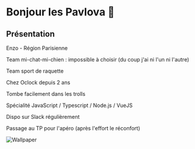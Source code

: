 # Bonjour les Pavlova 🍥

## Présentation

Enzo - Région Parisienne

Team mi-chat-mi-chien : impossible à choisir (du coup j'ai ni l'un ni l'autre)

Team sport de raquette

Chez Oclock depuis 2 ans

Tombe facilement dans les trolls

Spécialité JavaScript / Typescript / Node.js / VueJS

Dispo sur Slack régulièrement

Passage au TP pour l'apéro (après l'effort le réconfort)

![Wallpaper](./wallpaper.png)

